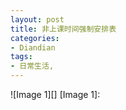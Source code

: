 ```yaml
---
layout: post
title: 非上课时间强制安排表
categories:
- Diandian
tags:
- 日常生活, 
---
```

!\[Image 1\]\[\] \[Image 1\]: